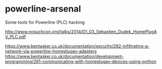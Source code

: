# powerline-arsenal
Some tools for Powerline (PLC) hacking

http://www.nosuchcon.org/talks/2014/D1_03_Sebastien_Dudek_HomePlugAV_PLC.pdf

https://www.bentasker.co.uk/documentation/security/282-infiltrating-a-network-via-powerline-homeplugav-adapters
https://www.bentasker.co.uk/documentation/development-programming/281-communicating-with-homeplugav-devices-using-python
